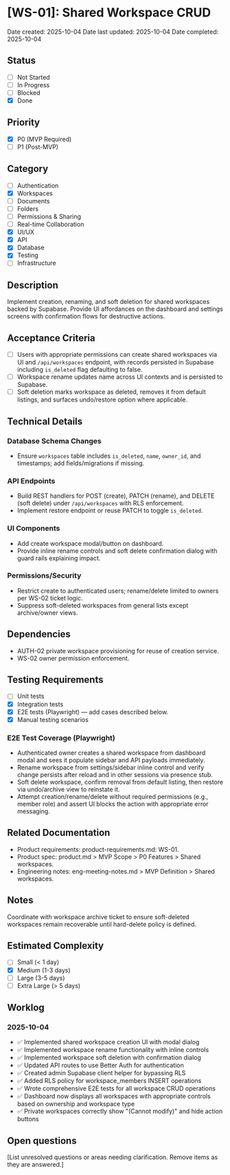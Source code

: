 # [WS-01]: Shared Workspace CRUD

Date created: 2025-10-04
Date last updated: 2025-10-04
Date completed: 2025-10-04

## Status

- [ ] Not Started
- [ ] In Progress
- [ ] Blocked
- [x] Done

## Priority

- [x] P0 (MVP Required)
- [ ] P1 (Post-MVP)

## Category

- [ ] Authentication
- [x] Workspaces
- [ ] Documents
- [ ] Folders
- [ ] Permissions & Sharing
- [ ] Real-time Collaboration
- [x] UI/UX
- [x] API
- [x] Database
- [x] Testing
- [ ] Infrastructure

## Description

Implement creation, renaming, and soft deletion for shared workspaces backed by Supabase. Provide UI affordances on the dashboard and settings screens with confirmation flows for destructive actions.

## Acceptance Criteria

- [ ] Users with appropriate permissions can create shared workspaces via UI and `/api/workspaces` endpoint, with records persisted in Supabase including `is_deleted` flag defaulting to false.
- [ ] Workspace rename updates name across UI contexts and is persisted to Supabase.
- [ ] Soft deletion marks workspace as deleted, removes it from default listings, and surfaces undo/restore option where applicable.

## Technical Details

### Database Schema Changes

- Ensure `workspaces` table includes `is_deleted`, `name`, `owner_id`, and timestamps; add fields/migrations if missing.

### API Endpoints

- Build REST handlers for POST (create), PATCH (rename), and DELETE (soft delete) under `/api/workspaces` with RLS enforcement.
- Implement restore endpoint or reuse PATCH to toggle `is_deleted`.

### UI Components

- Add create workspace modal/button on dashboard.
- Provide inline rename controls and soft delete confirmation dialog with guard rails explaining impact.

### Permissions/Security

- Restrict create to authenticated users; rename/delete limited to owners per WS-02 ticket logic.
- Suppress soft-deleted workspaces from general lists except archive/owner views.

## Dependencies

- AUTH-02 private workspace provisioning for reuse of creation service.
- WS-02 owner permission enforcement.

## Testing Requirements

- [ ] Unit tests
- [x] Integration tests
- [x] E2E tests (Playwright) — add cases described below.
- [x] Manual testing scenarios

### E2E Test Coverage (Playwright)

- Authenticated owner creates a shared workspace from dashboard modal and sees it populate sidebar and API payloads immediately.
- Rename workspace from settings/sidebar inline control and verify change persists after reload and in other sessions via presence stub.
- Soft delete workspace, confirm removal from default listing, then restore via undo/archive view to reinstate it.
- Attempt creation/rename/delete without required permissions (e.g., member role) and assert UI blocks the action with appropriate error messaging.

## Related Documentation

- Product requirements: product-requirements.md: WS-01.
- Product spec: product.md > MVP Scope > P0 Features > Shared workspaces.
- Engineering notes: eng-meeting-notes.md > MVP Definition > Shared workspaces.

## Notes

Coordinate with workspace archive ticket to ensure soft-deleted workspaces remain recoverable until hard-delete policy is defined.

## Estimated Complexity

- [ ] Small (< 1 day)
- [x] Medium (1-3 days)
- [ ] Large (3-5 days)
- [ ] Extra Large (> 5 days)

## Worklog

### 2025-10-04

- ✅ Implemented shared workspace creation UI with modal dialog
- ✅ Implemented workspace rename functionality with inline controls
- ✅ Implemented workspace soft deletion with confirmation dialog
- ✅ Updated API routes to use Better Auth for authentication
- ✅ Created admin Supabase client helper for bypassing RLS
- ✅ Added RLS policy for workspace_members INSERT operations
- ✅ Wrote comprehensive E2E tests for all workspace CRUD operations
- ✅ Dashboard now displays all workspaces with appropriate controls based on ownership and workspace type
- ✅ Private workspaces correctly show "(Cannot modify)" and hide action buttons

## Open questions

[List unresolved questions or areas needing clarification. Remove items as they are answered.]
